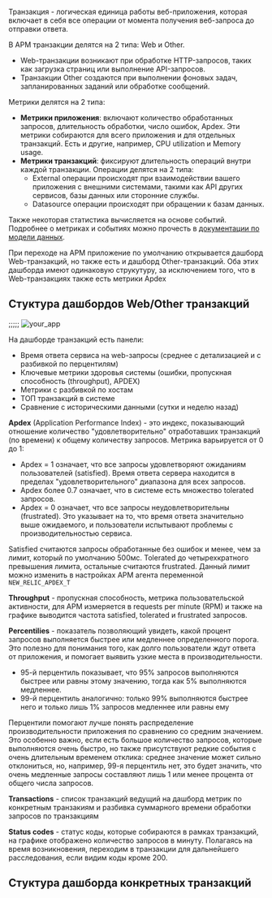 Транзакция - логическая единица работы веб-приложения, которая включает в себя все операции от момента получения веб-запроса до отправки ответа.

В APM транзакции делятся на 2 типа: Web и Other.
- Web-транзакции возникают при обработке HTTP-запросов, таких как загрузка страниц или выполнение API-запросов.
- Транзакции Other создаются при выполнении фоновых задач, запланированных заданий или обработке сообщений.

Метрики делятся на 2 типа:
- **Метрики приложения**: включают количество обработанных запросов, длительность обработки, число ошибок, Apdex. Эти метрики собираются для всего приложения и для отдельных транзакций. Есть и другие, например, CPU utilization и Memory usage.
- **Метрики транзакций**: фиксируют длительность операций внутри каждой транзакции.
  Операции делятся на 2 типа:
  - External операции происходят при взаимодействии вашего приложения с внешними системами, такими как API других сервисов, базы данных или сторонние службы.
  - Datasource операции происходят при обращении к базам данных.

Также некоторая статистика вычисляется на основе событий. Подробнее о метриках и событиях можно прочесть в [документации по модели данных](data_model.md).

При переходе на APM приложение по умолчанию открывается дашборд Web-транзакций, но также есть и дашборд Other-транзакций. Оба этих дашборда имеют одинаковую струкутуру, за исключением того, что в Web-транзакциях также есть метрики Apdex

## Стуктура дашбордов Web/Other транзакций

;;;;; ![your_app](images/img1.png)

На дашборде транзакций есть панели:

- Время ответа сервиса на web-запросы (среднее с детализацией и с разбивкой по перцентилям)
- Ключевые метрики здоровья системы (ошибки, пропускная способность (throughput), APDEX)
- Метрики с разбивкой по хостам
- ТОП транзакций в системе
- Сравнение с историческими данными (сутки и неделю назад)

**Apdex** (Application Performance Index) - это индекс, показывающий отношение  количество "удовлетворительно" отработавших транзакций (по времени) к общему количеству запросов. Метрика варьируется от 0 до 1:
* Apdex = 1 означает, что все запросы удовлетворяют ожиданиям пользователей (satisfied). Время ответа сервера находится в пределах "удовлетворительного" диапазона для всех запросов.
* Apdex более 0.7 означает, что в системе есть множество tolerated запросов.
* Apdex = 0 означает, что все запросы неудовлетворительны (frustrated). Это указывает на то, что время ответа значительно выше ожидаемого, и пользователи испытывают проблемы с производительностью сервиса.

Satisfied считаются запросы обработанные без ошибок и менее, чем за лимит, который по умолчанию 500мс. Tolerated до четырехкратного превышения лимита, остальные считаются frustrated. Данный лимит можно изменить в настройках APM агента переменной `NEW_RELIC_APDEX_T`

**Throughput** - пропускная способность, метрика пользовательской активности, для APM измеряется в requests per minute (RPM) и также на графике выводится частота satisfied, tolerated и frustrated запросов.

**Percentilies** - показатель позволяющий увидеть, какой процент запросов выполняется быстрее или медленнее определенного порога. Это полезно для понимания того, как долго пользователи ждут ответа от приложения, и помогает выявить узкие места в производительности.
- 95-й перцентиль показывает, что 95% запросов выполняются быстрее или равны этому значению, тогда как 5% выполняются медленнее.
- 99-й перцентиль аналогично: только 99% выполняются быстрее него и только лишь 1% запросов медленнее или равны ему

Перцентили помогают лучше понять распределение производительности приложения по сравнению со средним значением. Это особенно важно, если есть большое количество запросов, которые выполняются очень быстро, но также присутствуют редкие события с очень длительным временем отклика: среднее значение может сильно отклониться, но, например, 99-я перцентиль нет, это будет значить, что очень медленные запросы составляют лишь 1 или менее процента от общего числа запросов.

**Transactions** - список транзакций ведущий на дашборд метрик по конкретным транзакиям и разбивка суммарного времени обработки запросов по транзакциям

**Status codes** - статус коды, которые собираются в рамках транзакций, на графике отображено количество запросов в минуту. Полагаясь на время возникновения, переходим в транзакции для дальнейшего расследования, если видим коды кроме 200.

## Стуктура дашборда конкретных транзакций

